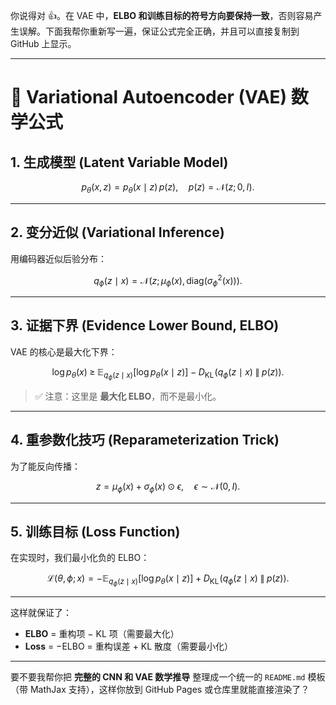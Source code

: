 你说得对 👍。在 VAE 中，**ELBO 和训练目标的符号方向要保持一致**，否则容易产生误解。下面我帮你重新写一遍，保证公式完全正确，并且可以直接复制到 GitHub 上显示。

---

# 📘 Variational Autoencoder (VAE) 数学公式

## **1. 生成模型 (Latent Variable Model)**

$$
p_\theta(x, z) = p_\theta(x \mid z)\, p(z), \quad p(z) = \mathcal{N}(z; 0, I).
$$

---

## **2. 变分近似 (Variational Inference)**

用编码器近似后验分布：

$$
q_\phi(z \mid x) = \mathcal{N}(z; \mu_\phi(x), \, \mathrm{diag}(\sigma_\phi^2(x))).
$$

---

## **3. 证据下界 (Evidence Lower Bound, ELBO)**

VAE 的核心是最大化下界：

$$
\log p_\theta(x) \;\geq\;
\mathbb{E}_{q_\phi(z \mid x)} \big[ \log p_\theta(x \mid z) \big]
\;-\; D_{\mathrm{KL}}\!\left( q_\phi(z \mid x) \;\|\; p(z) \right).
$$

> ✅ 注意：这里是 **最大化 ELBO**，而不是最小化。

---

## **4. 重参数化技巧 (Reparameterization Trick)**

为了能反向传播：

$$
z = \mu_\phi(x) + \sigma_\phi(x) \odot \epsilon, 
\quad \epsilon \sim \mathcal{N}(0, I).
$$

---

## **5. 训练目标 (Loss Function)**

在实现时，我们最小化负的 ELBO：

$$
\mathcal{L}(\theta, \phi; x) 
= - \mathbb{E}_{q_\phi(z \mid x)} \big[ \log p_\theta(x \mid z) \big]
\;+\; D_{\mathrm{KL}}\!\left( q_\phi(z \mid x) \;\|\; p(z) \right).
$$

---

这样就保证了：

* **ELBO** = 重构项 − KL 项（需要最大化）
* **Loss** = −ELBO = 重构误差 + KL 散度（需要最小化）

---

要不要我帮你把 **完整的 CNN 和 VAE 数学推导** 整理成一个统一的 `README.md` 模板（带 MathJax 支持），这样你放到 GitHub Pages 或仓库里就能直接渲染了？
